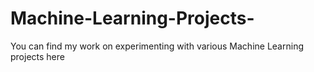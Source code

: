 # Machine-Learning-Projects-
You can find my work on experimenting with various Machine Learning projects here 
